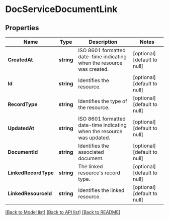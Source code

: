# DocServiceDocumentLink

## Properties
Name | Type | Description | Notes
------------ | ------------- | ------------- | -------------
**CreatedAt** | **string** | ISO 8601 formatted date-time indicating when the resource was created. | [optional] [default to null]
**Id** | **string** | Identifies the resource. | [optional] [default to null]
**RecordType** | **string** | Identifies the type of the resource. | [optional] [default to null]
**UpdatedAt** | **string** | ISO 8601 formatted date-time indicating when the resource was updated. | [optional] [default to null]
**DocumentId** | **string** | Identifies the associated document. | [optional] [default to null]
**LinkedRecordType** | **string** | The linked resource&#x27;s record type. | [optional] [default to null]
**LinkedResourceId** | **string** | Identifies the linked resource. | [optional] [default to null]

[[Back to Model list]](../README.md#documentation-for-models) [[Back to API list]](../README.md#documentation-for-api-endpoints) [[Back to README]](../README.md)

